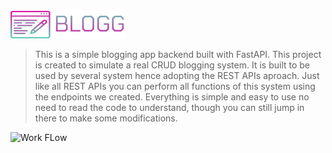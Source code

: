![BLOGG Log](assets/blog_logo.png)   
> This is a simple blogging app backend built with FastAPI.
> This project is created to simulate a real CRUD blogging system.
> It is built to be used by several system hence adopting the REST APIs aproach.
> Just like all REST APIs you can perform all functions of this system using the endpoints we created.
> Everything is simple and easy to use no need to read the code to understand, though you can still jump in there to 
> make some modifications.

![Work FLow](https://github.com/lokaimoma/BLOGG/actions/workflows/run_test.yml/badge.svg)
